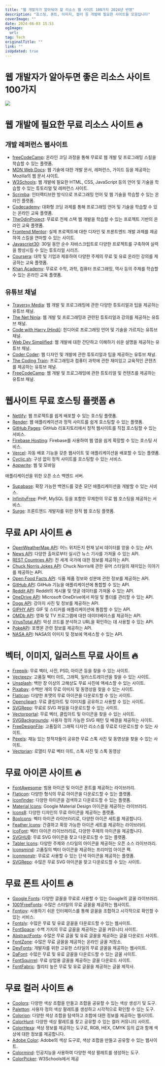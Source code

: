```yaml
---
title: "웹 개발자가 알아둬야 할 리소스 웹 사이트 100가지 2024년 반영"
description: "호스팅, 폰트, 이미지, 컬러 등 개발에 필요한 사이트들 모음입니다"
coverImage: ""
date: 2024-08-03 15:53
ogImage: 
  url: 
tag: Tech
originalTitle: ""
link: ""
isUpdated: true
---
```






# 웹 개발자가 알아두면 좋은 리소스 사이트 100가지

<img src="/assets/img/100+-FREE-Resources-Every-Web-Developer-Must-Try_0.png" />

# 웹 개발에 필요한 무료 리소스 사이트 🔥

<div class="content-ad"></div>

## 개발 레퍼런스 웹사이트

- [freeCodeCamp](https://www.freecodecamp.org/): 온라인 코딩 과정을 통해 무료로 웹 개발 및 프로그래밍 스킬을 학습할 수 있는 플랫폼.
- [MDN Web Docs](https://developer.mozilla.org/ko/): 웹 기술에 대한 개발 문서, 레퍼런스, 가이드 등을 제공하는 Mozilla의 웹 문서 사이트.
- [W3Schools](https://www.w3schools.com/): 웹 개발에 필요한 HTML, CSS, JavaScript 등의 언어 및 기술을 학습할 수 있는 튜토리얼 및 레퍼런스 사이트.
- [Scrimba](https://scrimba.com/): 인터랙티브한 방식으로 프로그래밍 언어 및 웹 기술을 학습할 수 있는 온라인 플랫폼.
- [Codecademy](https://www.codecademy.com/): 대화형 코딩 과제를 통해 프로그래밍 언어 및 기술을 학습할 수 있는 온라인 교육 플랫폼.
- [TheOdinProject](https://www.theodinproject.com/): 무료로 전체 스택 웹 개발을 학습할 수 있는 프로젝트 기반의 온라인 교육 플랫폼.
- [Frontend Mentor](https://www.frontendmentor.io/): 실제 프로젝트에 대한 디자인 및 프론트엔드 개발 과제를 제공하여 스킬을 연마할 수 있는 사이트.
- [Javascript30](https://javascript30.com/): 30일 동안 순수 자바스크립트로 다양한 프로젝트를 구축하여 실력을 향상시킬 수 있는 튜토리얼 시리즈.
- [Coursera](https://www.coursera.org/): 대학 및 기업과 제휴하여 다양한 주제의 무료 및 유료 온라인 강의를 제공하는 교육 플랫폼.
- [Khan Academy](https://www.khanacademy.org/): 무료로 수학, 과학, 컴퓨터 프로그래밍, 역사 등의 주제를 학습할 수 있는 온라인 교육 플랫폼.

<div class="content-ad"></div>

## 유튜브 채널

- [Traversy Media](https://www.youtube.com/user/TechGuyWeb): 웹 개발 및 프로그래밍에 관한 다양한 튜토리얼과 팁을 제공하는 유튜브 채널.
- [The Net Ninja](https://www.youtube.com/channel/UCW5YeuERMmlnqo4oq8vwUpg): 웹 개발 및 프로그래밍과 관련된 튜토리얼과 강의를 제공하는 유튜브 채널.
- [Code with Harry (Hindi)](https://www.youtube.com/channel/UCeVMnSShP_Iviwkknt83cww): 힌디어로 프로그래밍 언어 및 기술을 가르치는 유튜브 채널.
- [Web Dev Simplified](https://www.youtube.com/channel/UCFbNIlppjAuEX4znoulh0Cw): 웹 개발에 대한 간단하고 이해하기 쉬운 설명을 제공하는 유튜브 채널.
- [Coder Coder](https://www.youtube.com/channel/UCzNf0liwUzMN6_pixbQlMhQ): 웹 디자인 및 개발에 관한 튜토리얼과 팁을 제공하는 유튜브 채널.
- [The Coding Train](https://www.youtube.com/user/shiffman): 프로그래밍과 컴퓨터 과학에 관한 재미있고 교육적인 콘텐츠를 제공하는 유튜브 채널.
- [FreeCodeCamp](https://www.youtube.com/c/Freecodecamp): 웹 개발 및 프로그래밍에 관한 튜토리얼 및 컨텐츠를 제공하는 유튜브 채널.

<div class="content-ad"></div>

# 웹사이트 무료 호스팅 플랫폼 🔥

- [Netlify](https://www.netlify.com/): 웹 프로젝트를 쉽게 배포할 수 있는 호스팅 플랫폼.
- [Render](https://render.com/): 웹 애플리케이션과 정적 사이트를 쉽게 호스팅할 수 있는 플랫폼.
- [GitHub Pages](https://pages.github.com/): GitHub 리포지토리에서 정적 웹사이트를 직접 호스팅할 수 있는 서비스.
- [Firebase Hosting](https://firebase.google.com/docs/hosting): Firebase를 사용하여 웹 앱을 쉽게 확장할 수 있는 호스팅 서비스.
- [Vercel](https://vercel.com/): 자동 배포 기능을 갖춘 웹사이트 및 애플리케이션을 배포할 수 있는 플랫폼.
- [Cyclic.sh](https://cyclic.sh/): 구성 없이 정적 사이트를 호스팅할 수 있는 서비스.
- [Appwrite](https://appwrite.io/): 웹 및 모바일

애플리케이션을 위한 오픈 소스 백엔드 서버.

- [Supabase](https://supabase.io/): 확장 가능한 백엔드를 갖춘 모던 애플리케이션을 개발할 수 있는 서비스.
- [InfinityFree](https://infinityfree.net/): PHP, MySQL 등을 포함한 무제한의 무료 웹 호스팅을 제공하는 서비스.
- [Surge](https://surge.sh/): 프론트엔드 개발자를 위한 정적 웹 호스팅 플랫폼.

<div class="content-ad"></div>

# 무료 API 사이트 🔥

- [OpenWeatherMap API](https://openweathermap.org/api): 어느 위치든지 현재 날씨 데이터를 얻을 수 있는 API.
- [News API](https://newsapi.org/): 다양한 출처로부터 실시간 뉴스 기사를 가져올 수 있는 API.
- [REST Countries API](https://restcountries.com/): 전 세계 국가에 대한 정보를 제공하는 API.
- [Chuck Norris Jokes API](https://api.chucknorris.io/): Chuck Norris에 관한 유머 스타일의 재미있는 이야기를 제공하는 API.
- [Open Food Facts API](https://world.openfoodfacts.org/data): 식품 제품 정보와 성분에 관한 정보를 제공하는 API.
- [GitHub API](https://docs.github.com/en/rest): GitHub 기능을 애플리케이션에 통합할 수 있는 API.
- [Reddit API](https://www.reddit.com/dev/api/): Reddit의 게시물 및 댓글 데이터를 가져올 수 있는 API.
- [OneDrive API](https://developer.microsoft.com/ko-kr/onedrive): Microsoft OneDrive에서 파일 및 폴더를 관리할 수 있는 API.
- [Dogs API](https://thedogapi.com/): 강아지 사진 및 정보를 제공하는 API.
- [GIPHY API](https://developers.giphy.com/): GIF 및 스티커를 애플리케이션에 통합할 수 있는 API.
- [OMDb API](http://www.omdbapi.com/): 영화 및 TV 프로그램에 대한 데이터베이스를 제공하는 API.
- [VirusTotal API](https://developers.virustotal.com/reference): 악성 코드를 분석하고 URL을 확인하는 데 사용할 수 있는 API.
- [PokeAPI](https://pokeapi.co/): 포켓몬 관련 정보를 제공하는 API.
- [NASA API](https://api.nasa.gov/): NASA의 이미지 및 정보에 액세스할 수 있는 API.

<div class="content-ad"></div>

# 벡터, 이미지, 일러스트 무료 사이트 🔥

- [Freepik](https://www.freepik.com/): 무료 벡터, 사진, PSD, 아이콘 등을 찾을 수 있는 사이트.
- [Vecteezy](https://www.vecteezy.com/): 고품질 벡터 아트, 그래픽, 일러스트레이션을 찾을 수 있는 사이트.
- [Unsplash](https://unsplash.com/): 백만 장 이상의 고해상도 무료 사진에 액세스할 수 있는 사이트.
- [Pixabay](https://pixabay.com/): 수백만 개의 무료 이미지 및 동영상을 찾을 수 있는 사이트.
- [Flaticon](https://www.flaticon.com/): 다양한 포맷의 무료 아이콘을 다운로드할 수 있는 사이트.
- [Openclipart](https://openclipart.org/): 무료 클립아트 및 이미지를 공유하고 사용할 수 있는 사이트.
- [SVGRepo](https://www.svgrepo.com/): 무료로 SVG 파일을 다운로드할 수 있는 사이트.
- [Vectorportal](https://www.vectorportal.com/): 무료 벡터, 클립아트 및 아이콘을 찾을 수 있는 사이트.
- [SVGBackgrounds](https://www.svgbackgrounds.com/): 사용자 정의 가능한 SVG 패턴 및 배경을 제공하는 사이트.
- [FreeDesignFile](https://freedesignfile.com/): 고품질의 그래픽 디자인 리소스를 무료로 다운로드할 수 있는 사이트.
- [Pexels](https://www.pexels.com/): 재능 있는 창작자들이 공유한 무료 스톡 사진 및 동영상을 찾을 수 있는 사이트.
- [Vectorian](https://www.vectorian.net/): 로열티 무료 벡터 아트, 스톡 사진 및 스톡 동영상

<div class="content-ad"></div>

# 무료 아이콘 사이트 🔥

- [FontAwesome](https://fontawesome.com/): 범용 아이콘 및 아이콘 폰트를 제공하는 라이브러리.
- [Flaticon](https://www.flaticon.com/): 다양한 형식의 무료 아이콘을 다운로드할 수 있는 플랫폼.
- [Iconfinder](https://www.iconfinder.com/): 다양한 아이콘을 검색하고 다운로드할 수 있는 플랫폼.
- [Material Icons](https://material.io/resources/icons/): Google Material Design 아이콘을 제공하는 라이브러리.
- [Icons8](https://icons8.com/): 다양한 디자인의 무료 아이콘을 제공하는 플랫폼.
- [BoxIcons](https://boxicons.com/): 벡터 아이콘 라이브러리로, 다양한 아이콘 세트를 제공합니다.
- [Feather Icons](https://feathericons.com/): 간결하고 확장 가능한 아이콘 세트를 제공하는 라이브러리.
- [IcoFont](https://icofont.com/): 벡터 아이콘 라이브러리로, 다양한 주제의 아이콘을 제공합니다.
- [SVGHUB](https://www.svghub.com/): 무료 SVG 아이콘을 찾고 다운로드할 수 있는 플랫폼.
- [Tabler Icons](https://tablericons.com/): 다양한 주제와 스타일의 아이콘을 제공하는 오픈 소스 라이브러리.
- [Iconsmind](https://iconsmind.com/): 고품질의 벡터 아이콘을 제공하는 프리미엄 아이콘 팩.
- [Iconmonstr](https://iconmonstr.com/): 무료로 사용할 수 있는 단색 아이콘을 제공하는 플랫폼.
- [SVGRepo](https://www.svgrepo.com/): 수많은 무료 SVG 아이콘을 찾고 다운로드할 수 있는 사이트.

<div class="content-ad"></div>

# 무료 폰트 사이트 🔥

- [Google Fonts](https://fonts.google.com/): 다양한 글꼴을 무료로 사용할 수 있는 Google의 글꼴 라이브러리.
- [1001FreeFonts](https://www.1001freefonts.com/): 수많은 스타일의 무료 글꼴을 제공하는 웹사이트.
- [Fontjoy](https://fontjoy.com/): 사용하기 쉬운 인터페이스를 통해 글꼴을 조합하고 시각적으로 확인할 수 있는 서비스.
- [Fontsly](https://fontsly.com/): 수많은 무료 및 유료 글꼴을 다운로드할 수 있는 웹사이트.
- [FontSpace](https://www.fontspace.com/): 수백 가지의 무료 글꼴을 제공하는 글꼴 커뮤니티 사이트.
- [AbstractFonts](https://www.abstractfonts.com/): 수많은 무료 글꼴 및 유료 글꼴을 제공하는 글꼴 다운로드 사이트.
- [FontZone](https://fontzone.net/): 수많은 무료 글꼴을 제공하는 온라인 글꼴 저장소.
- [DevFonts](https://devfonts.gafi.dev/): 개발자를 위한 고유한 스타일의 무료 글꼴을 제공하는 웹사이트.
- [DaFont](https://www.dafont.com/): 수많은 무료 및 유료 글꼴을 다운로드할 수 있는 글꼴 사이트.
- [FontSquirrel](https://www.fontsquirrel.com/): 무료 상업용 글꼴을 제공하는 글꼴 다운로드 사이트.
- [FontFabric](https://www.fontfabric.com/): 퀄리티 높은 무료 및 유료 글꼴을 제공하는 글꼴 제작사.

<div class="content-ad"></div>

# 무료 컬러 사이트 🔥

- [Coolors](https://coolors.co/): 다양한 색상 조합을 만들고 조합을 공유할 수 있는 색상 생성기 및 도구.
- [Paletton](http://paletton.com/): 사용자 정의 색상 팔레트를 생성하고 시각적으로 확인할 수 있는 도구.
- [Colorion](https://colorion.co/): 다양한 색상 조합을 탐색하고 조합에 대한 정보를 제공하는 웹사이트.
- [ColorHunt](https://colorhunt.co/): 다양한 색상 팔레트를 찾고 공유할 수 있는 컬러 커뮤니티 사이트.
- [ColorHexa](https://www.colorhexa.com/): 색상 정보를 제공하는 도구로, RGB, HEX, CMYK 등의 값과 함께 색상에 대한 정보를 제공합니다.
- [Adobe Color](https://color.adobe.com/create): Adobe의 색상 도구로, 색상 조합을 만들고 공유할 수 있는 웹사이트.
- [Colormind](http://colormind.io/): 인공지능을 사용하여 다양한 색상 팔레트를 생성하는 도구.
- [ColorPicker](https://www.w3schools.com/colors/colors_picker.asp): W3Schools에서 제공
